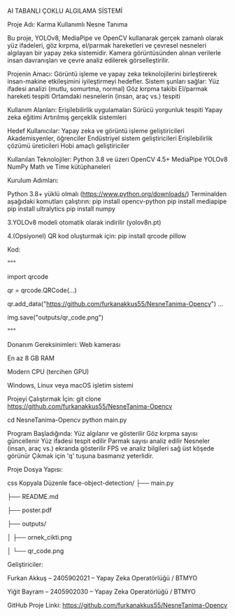 AI TABANLI ÇOKLU ALGILAMA SİSTEMİ

Proje Adı: Karma Kullanımlı Nesne Tanıma

Bu proje, YOLOv8, MediaPipe ve OpenCV kullanarak gerçek zamanlı olarak yüz ifadeleri, göz kırpma, el/parmak hareketleri ve çevresel nesneleri algılayan bir yapay zeka sistemidir. Kamera görüntüsünden alınan verilerle insan davranışları ve çevre analiz edilerek görselleştirilir.

Projenin Amacı:
Görüntü işleme ve yapay zeka teknolojilerini birleştirerek insan-makine etkileşimini iyileştirmeyi hedefler. Sistem şunları sağlar:
Yüz ifadesi analizi (mutlu, somurtma, normal)
Göz kırpma takibi
El/parmak hareketi tespiti
Ortamdaki nesnelerin (insan, araç vs.) tespiti

Kullanım Alanları:
Erişilebilirlik uygulamaları
Sürücü yorgunluk tespiti
Yapay zeka eğitimi
Artırılmış gerçeklik sistemleri

Hedef Kullanıcılar:
Yapay zeka ve görüntü işleme geliştiricileri
Akademisyenler, öğrenciler
Endüstriyel sistem geliştiricileri
Erişilebilirlik çözümü üreticileri
Hobi amaçlı geliştiriciler

Kullanılan Teknolojiler:
Python 3.8 ve üzeri
OpenCV 4.5+
MediaPipe
YOLOv8
NumPy
Math ve Time kütüphaneleri

Kurulum Adımları:

Python 3.8+ yüklü olmalı (https://www.python.org/downloads/)
Terminalden aşağıdaki komutları çalıştırın:
pip install opencv-python
pip install mediapipe
pip install ultralytics
pip install numpy

3.YOLOv8 modeli otomatik olarak indirilir (yolov8n.pt)

4.(Opsiyonel) QR kod oluşturmak için:
pip install qrcode pillow

Kod:

"""

import qrcode

qr = qrcode.QRCode(...)

qr.add_data("https://github.com/furkanakkus55/NesneTanima-Opencv")
...

img.save("outputs/qr_code.png") 

"""

Donanım Gereksinimleri:
Web kamerası

En az 8 GB RAM

Modern CPU (tercihen GPU)

Windows, Linux veya macOS işletim sistemi

Projeyi Çalıştırmak İçin:
git clone https://github.com/furkanakkus55/NesneTanima-Opencv

cd NesneTanima-Opencv
python main.py 

Program Başladığında:
Yüz algılanır ve gösterilir
Göz kırpma sayısı güncellenir
Yüz ifadesi tespit edilir
Parmak sayısı analiz edilir
Nesneler (insan, araç vs.) ekranda gösterilir
FPS ve analiz bilgileri sağ üst köşede görünür
Çıkmak için 'q' tuşuna basmanız yeterlidir.

Proje Dosya Yapısı:

css
Kopyala
Düzenle
face-object-detection/
├── main.py

├── README.md

├── poster.pdf

├── outputs/

│   ├── ornek_cikti.png

│   └── qr_code.png


Geliştiriciler:

Furkan Akkuş – 2405902021 – Yapay Zeka Operatörlüğü / BTMYO

Yiğit Bayram – 2405902030 – Yapay Zeka Operatörlüğü / BTMYO

GitHub Proje Linki:
https://github.com/furkanakkus55/NesneTanima-Opencv



